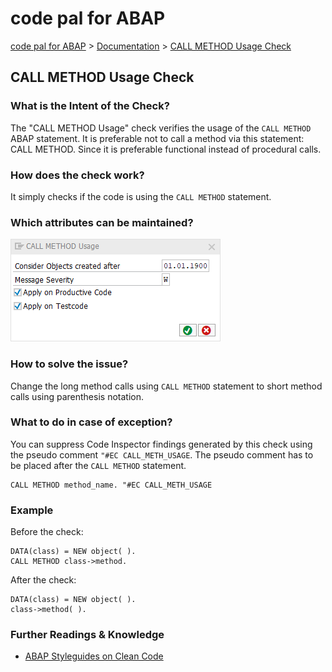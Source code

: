# code pal for ABAP

[code pal for ABAP](../../README.md) > [Documentation](../check_documentation.md) > [CALL METHOD Usage Check](call-method-usage.md)

## CALL METHOD Usage Check

### What is the Intent of the Check?

The "CALL METHOD Usage" check verifies the usage of the `CALL METHOD` ABAP statement. It is preferable not to call a method via this statement: CALL METHOD. Since it is preferable functional instead of procedural calls.

### How does the check work?

It simply checks if the code is using the `CALL METHOD` statement.

### Which attributes can be maintained?

![Attributes](./imgs/call_method_usage.png)

### How to solve the issue?

Change the long method calls using `CALL METHOD` statement to short method calls using parenthesis notation.

### What to do in case of exception?

You can suppress Code Inspector findings generated by this check using the pseudo comment `"#EC CALL_METH_USAGE`. The pseudo comment has to be placed after the `CALL METHOD` statement.

```abap
CALL METHOD method_name. "#EC CALL_METH_USAGE
```

### Example

Before the check:

```abap
DATA(class) = NEW object( ).
CALL METHOD class->method.
```

After the check:

```abap
DATA(class) = NEW object( ).
class->method( ).
```

### Further Readings & Knowledge

* [ABAP Styleguides on Clean Code](https://github.com/SAP/styleguides/blob/master/clean-abap/CleanABAP.md#prefer-functional-to-procedural-calls)
